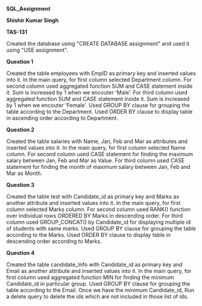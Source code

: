 **SQL_Assignment**

**Shishir Kumar Singh**

**TAS-131**

Created the database using "CREATE DATABASE assignment" and used it using "USE assignment".

**Question 1**

Created the table employees with EmpID as primary key and inserted values into it.
In the main query, for first column selected Department column.
For second column used aggregated function SUM and CASE statement inside it. Sum is increased by 1 when we encouter 'Male'.
For third column used aggregated function SUM and CASE statement inside it. Sum is increased by 1 when we encouter 'Female'.
Used GROUP BY clause for grouping the table according to the Department.
Used ORDER BY clause to display table in ascending order according to Department.

**Question 2**

Created the table salaries with Name, Jan, Feb and Mar as attributes and inserted values into it.
In the main query, for first column selected Name column.
For second column used CASE statement for finding the maximum salary between Jan, Feb and Mar as Value.
For third column used CASE statement for finding the month of maximum salary between Jan, Feb and Mar as Month.

**Question 3**

Created the table test with Candidate_id as primary key and Marks as another attribute and inserted values into it.
In the main query, for first column selected Marks column.
For second column used RANK() function over individual rows ORDERED BY Marks in descending order.
For third column used GROUP_CONCAT() by Candidate_id for displaying multiple id of students with same marks.
Used GROUP BY clause for grouping the table according to the Marks.
Used ORDER BY clause to display table in descending order according to Marks.

**Question 4**

Created the table candidate_Info with Candidate_id as primary key and Email as another attribute and inserted values into it.
In the main query, for first column used aggregated function MIN for finding the minimum Candidate_id in particular group.
Used GROUP BY clause for grouping the table according to the Email.
Once we have the minimum Candidate_id, Run a delete query to delete the ids which are not included in those list of ids. 
